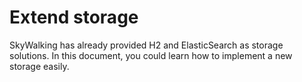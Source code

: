 # Extend storage
SkyWalking has already provided H2 and ElasticSearch as storage solutions. In this document, you could 
learn how to implement a new storage easily. 